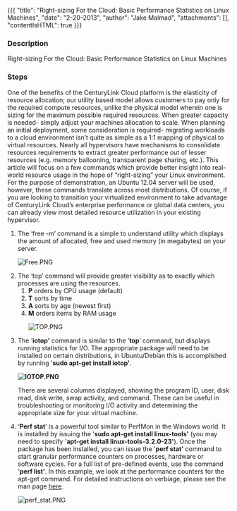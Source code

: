 {{{
  "title": "Right-sizing For the Cloud: Basic Performance Statistics on Linux Machines",
  "date": "2-20-2013",
  "author": "Jake Malmad",
  "attachments": [],
  "contentIsHTML": true
}}}

<h3>Description</h3>
<p>Right-sizing For the Cloud: Basic Performance Statistics on Linux Machines</p>
<h3>Steps</h3>

<p>One of the benefits of the CenturyLink Cloud platform is the elasticity of resource allocation; our utility based model allows customers to pay only for the required compute resources, unlike the physical model wherein one is sizing for the maximum possible required resources. When greater capacity is needed- simply adjust your machines allocation to scale. When planning an initial deployment, some consideration is required- migrating workloads to a cloud environment isn’t quite as simple as a 1:1 mapping of physical to virtual resources. Nearly all hypervisors have mechanisms to consolidate resources requirements to extract greater performance out of lesser resources (e.g. memory ballooning, transparent page sharing, etc.). This article will focus on a few commands which provide better insight into real-world resource usage in the hope of “right-sizing” your Linux environment. For the purpose of demonstration, an Ubuntu 12.04 server will be used, however, these commands translate across most distributions. Of course, if you are looking to transition your virtualized environment to take advantage of CenturyLink Cloud’s enterprise performance or global data centers, you can already view most detailed resource utilization in your existing hypervisor.</p>

<ol>
  <li>The ‘free -m’ command is a simple to understand utility which displays the amount of allocated, free and used memory (in megabytes) on your server.</p>
<p><img src="https://t3n.zendesk.com/attachments/token/8tddwlkpixqbb5t/?name=Free.PNG" alt="Free.PNG" />
</p>
  </li>
  <li>The ‘top’ command will provide greater visibility as to exactly which processes are using the resources.
  <ol>
    <li><strong>P</strong> orders by CPU usage (default)</li>
    <li><strong>T</strong> sorts by time</li>
    <li><strong>A</strong> sorts by age (newest first)</li>
    <li><strong>M</strong> orders items by RAM usage
    <p><img src="https://t3n.zendesk.com/attachments/token/bkngblgwbwvuxa0/?name=TOP.PNG" alt="TOP.PNG" />
    </p></li>
  </ol>
  </li>
  <li>The ‘<strong>iotop'</strong> command is similar to the ‘<strong>top</strong>’ command, but displays running statistics for I/O. The appropriate package will need to be installed on certain distributions, in Ubuntu/Debian
  this is accomplished by running '<strong>sudo apt-get install iotop'</strong>.</p>
<p><strong><img src="https://t3n.zendesk.com/attachments/token/nwkmy4wj12ac6ih/?name=IOTOP.PNG" alt="IOTOP.PNG" /></strong>
</p>
<p>There are several columns displayed, showing the program ID, user, disk read, disk write, swap activity, and command. These can be useful in troubleshooting or monitoring I/O activity and determining the appropriate size for your virtual machine.</p>
  </li>
  <li>‘<strong>Perf stat</strong>’ is a powerful tool similar to PerfMon in the Windows world. It is installed by issuing the '<strong>sudo apt-get install linux-tools'</strong> (you may need to specify '<strong>apt-get install linux-tools-3.2.0-23'</strong>).
  Once the package has been installed, you can issue the '<strong>perf stat'</strong> command to start granular performance counters on processes, hardware or software cycles. For a full list of pre-defined events, use the command '<strong>perf list'</strong>.
  In this example, we look at the performance counters for the apt-get command. For detailed instructions on verbiage, please see the man page <a href="http://manpages.ubuntu.com/manpages/lucid/man1/perf-stat.1.html">here</a>.</p>
<p><img src="https://t3n.zendesk.com/attachments/token/nzrvaxynbo9pdyo/?name=perf+stat.PNG" alt="perf_stat.PNG" />
</p>
  </li>
</ol>
